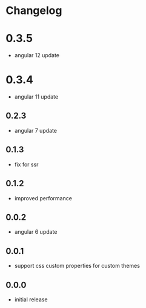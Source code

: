 # Changelog

# 0.3.5
- angular 12 update

# 0.3.4
- angular 11 update

## 0.2.3
- angular 7 update

## 0.1.3
- fix for ssr

## 0.1.2
- improved performance

## 0.0.2
- angular 6 update

## 0.0.1
- support css custom properties for custom themes

## 0.0.0
- initial release